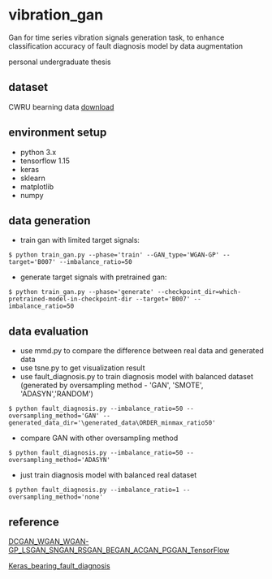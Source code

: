 # vibration_gan
Gan for time series vibration signals generation task, to enhance classification accuracy of fault diagnosis model by data augmentation


personal undergraduate thesis

## dataset
CWRU bearning data
[download](https://csegroups.case.edu/bearingdatacenter/pages/download-data-file)

## environment setup
- python 3.x
- tensorflow 1.15
- keras
- sklearn
- matplotlib
- numpy

## data generation 
- train gan with limited target signals:
```
$ python train_gan.py --phase='train' --GAN_type='WGAN-GP' --target='B007' --imbalance_ratio=50
```
- generate target signals with pretrained gan:
```
$ python train_gan.py --phase='generate' --checkpoint_dir=which-pretrained-model-in-checkpoint-dir --target='B007' --imbalance_ratio=50
```

## data evaluation
- use mmd.py to compare the difference between real data and generated data
- use tsne.py to get visualization result
- use fault_diagnosis.py to train diagnosis model with balanced dataset (generated by oversampling method - 'GAN', 'SMOTE', 'ADASYN','RANDOM')
```
$ python fault_diagnosis.py --imbalance_ratio=50 --oversampling_method='GAN' --generated_data_dir='\generated_data\ORDER_minmax_ratio50'
```
- compare GAN with other oversampling method
```
$ python fault_diagnosis.py --imbalance_ratio=50 --oversampling_method='ADASYN' 
```
- just train diagnosis model with balanced real dataset
```
$ python fault_diagnosis.py --imbalance_ratio=1 --oversampling_method='none' 
```

## reference
[DCGAN_WGAN_WGAN-GP_LSGAN_SNGAN_RSGAN_BEGAN_ACGAN_PGGAN_TensorFlow](https://github.com/MingtaoGuo/DCGAN_WGAN_WGAN-GP_LSGAN_SNGAN_RSGAN_BEGAN_ACGAN_PGGAN_TensorFlow/blob/master/GANs.py)

[Keras_bearing_fault_diagnosis](https://github.com/zhangjiali1201/Keras_bearing_fault_diagnosis)
